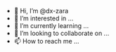 - 👋 Hi, I’m @dx-zara
- 👀 I’m interested in ...
- 🌱 I’m currently learning ...
- 💞️ I’m looking to collaborate on ...
- 📫 How to reach me ...

<!---
dx-zara/dx-zara is a ✨ special ✨ repository because its `README.md` (this file) appears on your GitHub profile.
You can click the Preview link to take a look at your changes.
--->
